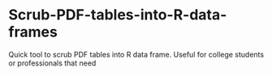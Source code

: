 # Scrub-PDF-tables-into-R-data-frames
Quick tool to scrub PDF tables into R data frame. Useful for college students or professionals that need 

